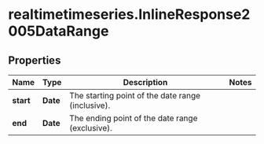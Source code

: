 # realtimetimeseries.InlineResponse2005DataRange

## Properties

Name | Type | Description | Notes
------------ | ------------- | ------------- | -------------
**start** | **Date** | The starting point of the date range (inclusive). | 
**end** | **Date** | The ending point of the date range (exclusive). | 


